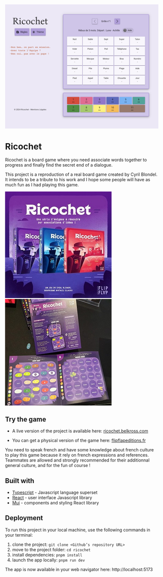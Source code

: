 ![App screenshoot](./src//assets//app-screenshoot.png)

# Ricochet

Ricochet is a board game where you need associate words together to progress and finally find the secret end of a dialogue.

This project is a reproduction of a real board game created by Cyril Blondel. It intends to be a tribute to his work and I hope some people will have as much fun as I had playing this game.

![Ricochet physical boxes](./src/assets/readme-illustration.jpg)
![Ricochet’s board game](./src/assets/readme-illustration-2.jpg)

## Try the game

- A live version of the project is available here: [ricochet.belkross.com](https://ricochet.belkross.com/)

- You can get a physical version of the game here: [flipflapeditions.fr](https://www.flipflapeditions.fr/jeux-ricochet/)

You need to speak french and have some knowledge about french culture to play this game because it rely on french expressions and references. Teammates are allowed and strongly recommended for their additionnal general culture, and for the fun of course !

## Built with

- [Typescript](https://www.typescriptlang.org/) - Javascript language superset
- [React](https://en.reactjs.org/) - user interface Javascript library
- [Mui](https://mui.com/) - components and styling React library

## Deployment

To run this project in your local machine, use the following commands in your terminal:

1. clone the project: `git clone <Github’s repository URL>`
2. move to the project folder: `cd ricochet`
3. install dependencies: `pnpm install`
4. launch the app locally: `pnpm run dev`

The app is now available in your web navigator here: http://localhost:5173
